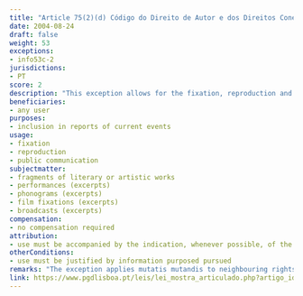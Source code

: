 ```yaml
---
title: "Article 75(2)(d) Código do Direito de Autor e dos Direitos Conexos"
date: 2004-08-24
draft: false
weight: 53
exceptions:
- info53c-2
jurisdictions:
- PT
score: 2
description: "This exception allows for the fixation, reproduction and public communication by any means of fragments of literary or artistic works, when their inclusion in reports of current events is justified by information purposed pursued." 
beneficiaries:
- any user
purposes: 
- inclusion in reports of current events
usage:
- fixation
- reproduction 
- public communication
subjectmatter:
- fragments of literary or artistic works
- performances (excerpts)
- phonograms (excerpts)
- film fixations (excerpts)
- broadcasts (excerpts)
compensation:
- no compensation required
attribution: 
- use must be accompanied by the indication, whenever possible, of the name of the author and editor, the title of the work and other circumstances that identify them
otherConditions: 
- use must be justified by information purposed pursued
remarks: "The exception applies mutatis mutandis to neighbouring rights under art. 189(3) of the Copyright code. Also under 189(1)(b), excerpts from a performance, a phonogram, a videogram or a broadcast, provided that the use of such excerpts is justified for the purposes of information or [...] summaries referred to in Article 75(2)(g), is exempted from protection by related rights.<br /><br />Indication of source is mandatory in Portugal for all exceptions. Under art. 76º n.º1 (a), the free use referred to in the previous article must be accompanied by the indication, whenever possible, of the name of the author and editor, the title of the work and other circumstances that identify them."
link: https://www.pgdlisboa.pt/leis/lei_mostra_articulado.php?artigo_id=484A0075&nid=484&tabela=leis&pagina=1&ficha=1&so_miolo=&nversao=#artigo
---
```


